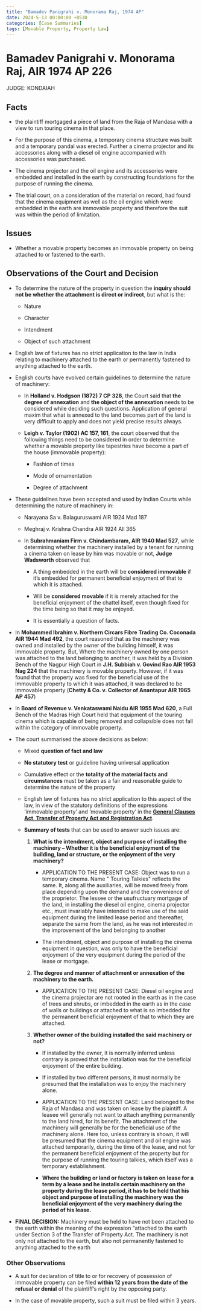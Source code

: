 ```yaml
---
title: "Bamadev Panigrahi v. Monorama Raj, 1974 AP"
date: 2024-5-13 00:00:00 +0530
categories: [Case Summaries]
tags: [Movable Property, Property Law]
---
```


# Bamadev Panigrahi v. Monorama Raj, AIR 1974 AP 226

JUDGE: KONDAIAH

## Facts

* the plaintiff mortgaged a piece of land from the Raja of Mandasa with a view to run touring cinema in that place.

* For the purpose of this cinema, a temporary cinema structure was built and a temporary pandal was erected. Further a cinema projector and its accessories along with a diesel oil engine accompanied with accessories was purchased.

* The cinema projector and the oil engine and its accessories were embedded and installed in the earth by constructing foundations for the purpose of running the cinema.

* The trial court, on a consideration of the material on record, had found that the cinema equipment as well as the oil engine which were embedded in the earth are immovable property and therefore the suit was within the period of limitation.

## Issues

* Whether a movable property becomes an immovable property on being attached to or fastened to the earth.

## Observations of the Court and Decision

* To determine the nature of the property in question the **inquiry should not be whether the attachment is direct or indirect**, but what is the:
  
   * Nature
     
   * Character
     
   * Intendment
     
   * Object of such attachment
     
* English law of fixtures has no strict application to the law in India relating to machinery
attached to the earth or permanently fastened to anything attached to the earth.

* English courts have evolved certain guidelines to determine the nature of machinery:
  
   * In **Holland v. Hodgson (1872) 7 CP 328**, the Court said that **the degree of annexation** and **the object of the annexation** needs to be considered while deciding such questions. Application of general maxim that what is annexed to the land becomes part of the land is very difficult to apply and does not yield precise results always.
 
   * **Leigh v. Taylor (1902) AC 157, 161**, the court observed that the following things need to be considered in order to determine whether a movable property like tapestries have become a part of the house (immovable property):
     
      * Fashion of times
        
      * Mode of ornamentation
    
      * Degree of attachment
    
* These guidelines have been accepted and used by Indian Courts while determining the nature of machinery in:

   * Narayana Sa v. Balaguruswami AIR 1924 Mad 187
 
   * Meghraj v. Krishna Chandra AIR 1924 All 365
 
   * In **Subrahmaniam Firm v. Chindambaram, AIR 1940 Mad 527**, while determining whether the machinery installed by a tenant for running a cinema taken on lease by him was movable or not, **Judge Wadsworth** observed that
     
      * A thing embedded in the earth will be **considered immovable** if it’s embedded for permanent beneficial enjoyment of that to which it is attached.
    
      * Will be **considered movable** if it is merely attached for the beneficial enjoyment of the chattel itself, even though fixed for the time being so that it may be enjoyed.
    
      * It is essentially a question of facts.
     
* In **Mohammed Ibrahim v. Northern Circars Fibre
Trading Co. Coconada AIR 1944 Mad 492**, the court reasoned that as the machinery was owned and installed by the owner of the building himself, it was immovable property. But, Where the machinery owned by one person was attached to the land belonging to another, it was held by a Division Bench of the Nagpur High Court in **J.H. Subbiah v. Govind Rao AIR 1953 Nag 224** that the machinery is movable property. However, if it was found that the property was fixed for the beneficial use of the immovable property to which it was attached, it was declared to be immovable property (**Chetty & Co. v. Collector of Anantapur AIR 1965 AP 457**)

* In **Board of Revenue v. Venkataswami Naidu AIR 1955 Mad 620**, a Full Bench of the Madras
High Court held that equipment of the touring cinema which is capable of being removed and collapsible does not fall within the category of immovable property.

* The court summarised the above decisions as below:

   * Mixed **question of fact and law**
     
   * **No statutory test** or guideline having universal application
 
   * Cumulative effect or the **totality of the material facts and circumstances** must be taken as a fair and reasonable guide to determine the nature of the property
 
   * English law of fixtures has no strict application to this aspect of the law, in view of the statutory definitions of the expressions ‘immovable property’ and ‘movable property’ in the **[General Clauses Act, Transfer of Property Act and Registration Act](https://pranavsaksena.com/posts/Property-Law/#immovable-property)**.
 
   * **Summary of tests** that can be used to answer such issues are:
 
     1. **What is the intendment, object and purpose of installing the machinery – Whether it
is the beneficial enjoyment of the building, land or structure, or the enjoyment of the very machinery?**

        * APPLICATION TO THE PRESENT CASE: Object was to run a temporary cinema. Name " Touring Talkies" reflects the same. It, along all the auxiliaries, will be moved freely from place depending upon the demand and the convenience of the proprietor. The lessee or the usufructuary mortgage of the land, in installing the diesel oil engine, cinema projector etc., must invariably have intended to make use of the said equipment during the limited lease period and thereafter, separate the same from the land, as he was not interested in the improvement of the land belonging to another
 
        * The intendment, object and purpose of installing the cinema equipment in question, was only to have the beneficial enjoyment of the very equipment during the period of the lease or mortgage.
    
     3. **The degree and manner of attachment or annexation of the machinery to the earth.**
    
        * APPLICATION TO THE PRESENT CASE: Diesel oil engine and the cinema projector are not rooted in the earth as in the case of trees and shrubs, or imbedded in the earth as in the case of walls or buildings or attached to what is so imbedded for the permanent beneficial enjoyment of that to which they are attached.
    
     5. **Whether owner of the building installed the said machinery or not?**
        
        * If installed by the owner, it is normally inferred unless contrary is proved that the installation was for the beneficial enjoyment of the entire building.
          
        * If installed by two different persons, it must normally be presumed that the installation was to enjoy the machinery alone.
       
        * APPLICATION TO THE PRESENT CASE: Land belonged to the Raja of Mandasa and was taken on lease by the plaintiff. A leasee will generally not want to attach anything permanently to the land hired, for its benefit. The attachment of the machinery will generally be for the beneficial use of the machinery alone. Here too, unless contrary is shown, it will be presumed that the cinema equipment and oil engine was attached temporarily, during the time of the lease, and not for the permanent beneficial enjoyment of the property but for the purpose of running the touring talkies, which itself was a temporary establishment. 
       
        * **Where the building or land or factory is taken on lease for a term by a lease and he installs certain machinery on the property during the lease period, it has to be held that his object and purpose of installing the machinery was the beneficial enjoyment of the very machinery during the period of his lease.**   
     
* **FINAL DECISION:** Machinery must be held to have not been attached to the earth within the meaning of the expression “attached to the earth under Section 3 of the Transfer of Property Act. The machinery is not only not attached to the earth, but also not permanently fastened to anything attached to the earth

### Other Observations

* A suit for declaration of title to or for recovery of possession of immovable property can be filed **within 12 years from the date of the refusal or denial** of the plaintiff’s right by the opposing party.


* In the case of movable property, such a suit must be filed within 3 years.
